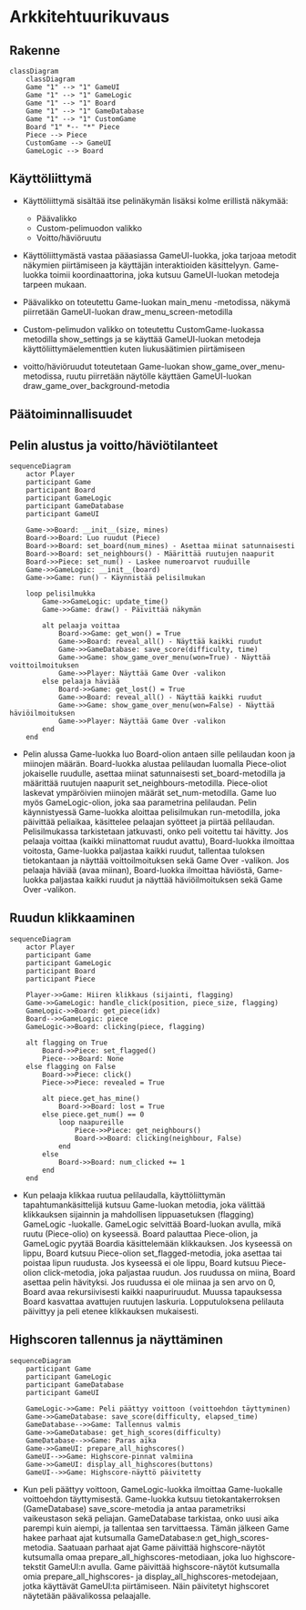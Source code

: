 # **Arkkitehtuurikuvaus**

## **Rakenne**
```mermaid
classDiagram
    classDiagram
    Game "1" --> "1" GameUI
    Game "1" --> "1" GameLogic
    Game "1" --> "1" Board
    Game "1" --> "1" GameDatabase
    Game "1" --> "1" CustomGame
    Board "1" *-- "*" Piece
    Piece --> Piece
    CustomGame --> GameUI
    GameLogic --> Board
```

## **Käyttöliittymä**
- Käyttöliittymä sisältää itse pelinäkymän lisäksi kolme erillistä näkymää:
    - Päävalikko
    - Custom-pelimuodon valikko
    - Voitto/häviöruutu

- Käyttöliittymästä vastaa pääasiassa GameUI-luokka, joka tarjoaa metodit näkymien piirtämiseen ja käyttäjän interaktioiden käsittelyyn. Game-luokka toimii koordinaattorina, joka kutsuu GameUI-luokan metodeja tarpeen mukaan.
- Päävalikko on toteutettu Game-luokan main_menu -metodissa, näkymä piirretään GameUI-luokan draw_menu_screen-metodilla
- Custom-pelimudon valikko on toteutettu CustomGame-luokassa metodilla show_settings ja se käyttää GameUI-luokan metodeja käyttöliittymäelementtien kuten liukusäätimien piirtämiseen
- voitto/häviöruudut toteutetaan Game-luokan show_game_over_menu-metodissa, ruutu piirretään näytölle käyttäen GameUI-luokan draw_game_over_background-metodia

## **Päätoiminnallisuudet**

## **Pelin alustus ja voitto/häviötilanteet**
```mermaid
sequenceDiagram
    actor Player
    participant Game
    participant Board
    participant GameLogic
    participant GameDatabase
    participant GameUI

    Game->>Board: __init__(size, mines)
    Board->>Board: Luo ruudut (Piece)
    Board->>Board: set_board(num_mines) - Asettaa miinat satunnaisesti
    Board->>Board: set_neighbours() - Määrittää ruutujen naapurit
    Board->>Piece: set_num() - Laskee numeroarvot ruuduille
    Game->>GameLogic: __init__(board)
    Game->>Game: run() - Käynnistää pelisilmukan

    loop pelisilmukka
        Game->>GameLogic: update_time()
        Game->>Game: draw() - Päivittää näkymän

        alt pelaaja voittaa
            Board->>Game: get_won() = True
            Game->>Board: reveal_all() - Näyttää kaikki ruudut
            Game->>GameDatabase: save_score(difficulty, time)
            Game->>Game: show_game_over_menu(won=True) - Näyttää voittoilmoituksen
            Game->>Player: Näyttää Game Over -valikon
        else pelaaja häviää
            Board->>Game: get_lost() = True
            Game->>Board: reveal_all() - Näyttää kaikki ruudut
            Game->>Game: show_game_over_menu(won=False) - Näyttää häviöilmoituksen
            Game->>Player: Näyttää Game Over -valikon
        end
    end
```
- Pelin alussa Game-luokka luo Board-olion antaen sille pelilaudan koon ja miinojen määrän. Board-luokka alustaa pelilaudan luomalla Piece-oliot jokaiselle ruudulle, asettaa miinat satunnaisesti set_board-metodilla ja määrittää ruutujen naapurit set_neighbours-metodilla. Piece-oliot laskevat ympäröivien miinojen määrät set_num-metodilla. Game luo myös GameLogic-olion, joka saa parametrina pelilaudan. Pelin käynnistyessä Game-luokka aloittaa pelisilmukan run-metodilla, joka päivittää peliaikaa, käsittelee pelaajan syötteet ja piirtää pelilaudan. Pelisilmukassa tarkistetaan jatkuvasti, onko peli voitettu tai hävitty. Jos pelaaja voittaa (kaikki miinattomat ruudut avattu), Board-luokka ilmoittaa voitosta, Game-luokka paljastaa kaikki ruudut, tallentaa tuloksen tietokantaan ja näyttää voittoilmoituksen sekä Game Over -valikon. Jos pelaaja häviää (avaa miinan), Board-luokka ilmoittaa häviöstä, Game-luokka paljastaa kaikki ruudut ja näyttää häviöilmoituksen sekä Game Over -valikon.

## Ruudun klikkaaminen
```mermaid
sequenceDiagram
    actor Player
    participant Game
    participant GameLogic
    participant Board
    participant Piece

    Player->>Game: Hiiren klikkaus (sijainti, flagging)
    Game->>GameLogic: handle_click(position, piece_size, flagging)
    GameLogic->>Board: get_piece(idx)
    Board-->>GameLogic: piece
    GameLogic->>Board: clicking(piece, flagging)

    alt flagging on True
        Board->>Piece: set_flagged()
        Piece-->>Board: None
    else flagging on False
        Board->>Piece: click()
        Piece->>Piece: revealed = True

        alt piece.get_has_mine()
            Board->>Board: lost = True
        else piece.get_num() == 0
            loop naapureille
                Piece->>Piece: get_neighbours()
                Board->>Board: clicking(neighbour, False)
            end
        else
            Board->>Board: num_clicked += 1
        end
    end
```

- Kun pelaaja klikkaa ruutua pelilaudalla, käyttöliittymän tapahtumankäsittelijä kutsuu Game-luokan metodia, joka välittää klikkauksen sijainnin ja mahdollisen lippuasetuksen (flagging) GameLogic -luokalle. GameLogic selvittää Board-luokan avulla, mikä ruutu (Piece-olio) on kyseessä. Board palauttaa Piece-olion, ja GameLogic pyytää Boardia käsittelemään klikkauksen. Jos kyseessä on lippu, Board kutsuu Piece-olion set_flagged-metodia, joka asettaa tai poistaa lipun ruudusta. Jos kyseessä ei ole lippu, Board kutsuu Piece-olion click-metodia, joka paljastaa ruudun. Jos ruudussa on miina, Board asettaa pelin hävityksi. Jos ruudussa ei ole miinaa ja sen arvo on 0, Board avaa rekursiivisesti kaikki naapuriruudut. Muussa tapauksessa Board kasvattaa avattujen ruutujen laskuria. Lopputuloksena pelilauta päivittyy ja peli etenee klikkauksen mukaisesti.

## Highscoren tallennus ja näyttäminen

```mermaid
sequenceDiagram
    participant Game
    participant GameLogic
    participant GameDatabase
    participant GameUI

    GameLogic->>Game: Peli päättyy voittoon (voittoehdon täyttyminen)
    Game->>GameDatabase: save_score(difficulty, elapsed_time)
    GameDatabase-->>Game: Tallennus valmis
    Game->>GameDatabase: get_high_scores(difficulty)
    GameDatabase-->>Game: Paras aika
    Game->>GameUI: prepare_all_highscores()
    GameUI-->>Game: Highscore-pinnat valmiina
    Game->>GameUI: display_all_highscores(buttons)
    GameUI-->>Game: Highscore-näyttö päivitetty
```

- Kun peli päättyy voittoon, GameLogic-luokka ilmoittaa Game-luokalle voittoehdon täyttymisestä. Game-luokka kutsuu tietokantakerroksen (GameDatabase) save_score-metodia ja antaa parametriksi vaikeustason sekä peliajan. GameDatabase tarkistaa, onko uusi aika parempi kuin aiempi, ja tallentaa sen tarvittaessa. Tämän jälkeen Game hakee parhaat ajat kutsumalla GameDatabase:n get_high_scores-metodia.  Saatuaan parhaat ajat Game päivittää highscore-näytöt kutsumalla omaa prepare_all_highscores-metodiaan, joka luo highscore-tekstit GameUI:n avulla. Game päivittää highscore-näytöt kutsumalla omia prepare_all_highscores- ja display_all_highscores-metodejaan, jotka käyttävät GameUI:ta piirtämiseen. Näin päivitetyt highscoret näytetään päävalikossa pelaajalle.
